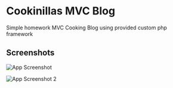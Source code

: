 
# Cookinillas MVC Blog
Simple homework MVC Cooking Blog using provided custom php framework

## Screenshots

![App Screenshot](https://i.ibb.co/k0JqBxp/tsw-captura2-home.png)

![App Screenshot 2](https://i.ibb.co/TMHHbTw/tsw-captura1-view-recipe.png)



